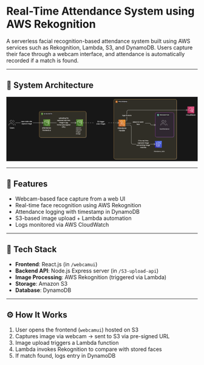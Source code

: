 # Real-Time Attendance System using AWS Rekognition

A serverless facial recognition-based attendance system built using AWS services such as Rekognition, Lambda, S3, and DynamoDB. Users capture their face through a webcam interface, and attendance is automatically recorded if a match is found.

---

## 🧭 System Architecture

![System Architecture](architecture/architecture-diagram.png)


---

## 🧠 Features

- Webcam-based face capture from a web UI
- Real-time face recognition using AWS Rekognition
- Attendance logging with timestamp in DynamoDB
- S3-based image upload + Lambda automation
- Logs monitored via AWS CloudWatch

---

## 🧱 Tech Stack

- **Frontend**: React.js (in `/webcamui`)
- **Backend API**: Node.js Express server (in `/S3-upload-api`)
- **Image Processing**: AWS Rekognition (triggered via Lambda)
- **Storage**: Amazon S3
- **Database**: DynamoDB

---

## ⚙️ How It Works

1. User opens the frontend (`webcamui`) hosted on S3
2. Captures image via webcam → sent to S3 via pre-signed URL
3. Image upload triggers a Lambda function
4. Lambda invokes Rekognition to compare with stored faces
5. If match found, logs entry in DynamoDB


